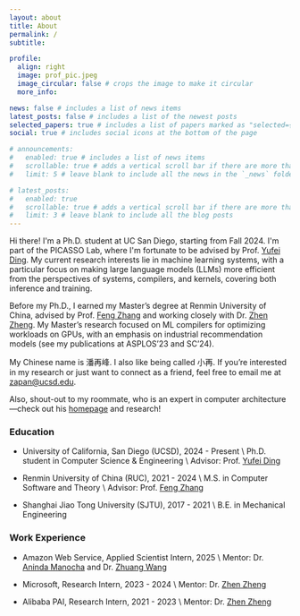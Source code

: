```yaml
---
layout: about
title: About
permalink: /
subtitle:

profile:
  align: right
  image: prof_pic.jpeg
  image_circular: false # crops the image to make it circular
  more_info:

news: false # includes a list of news items
latest_posts: false # includes a list of the newest posts
selected_papers: true # includes a list of papers marked as "selected={true}"
social: true # includes social icons at the bottom of the page

# announcements:
#   enabled: true # includes a list of news items
#   scrollable: true # adds a vertical scroll bar if there are more than 3 news items
#   limit: 5 # leave blank to include all the news in the `_news` folder

# latest_posts:
#   enabled: true
#   scrollable: true # adds a vertical scroll bar if there are more than 3 new posts items
#   limit: 3 # leave blank to include all the blog posts
---
```


Hi there!
I'm a Ph.D. student at UC San Diego, starting from Fall 2024. I'm part of the PICASSO Lab, where I'm fortunate to be advised by Prof. [Yufei Ding](https://sites.google.com/ucsd.edu/yufeiding/people/prof-yufei-ding?authuser=0). My current research interests lie in machine learning systems, with a particular focus on making large language models (LLMs) more efficient from the perspectives of systems, compilers, and kernels, covering both inference and training.

Before my Ph.D., I earned my Master’s degree at Renmin University of China, advised by Prof. [Feng Zhang](https://fengzhangcs.github.io) and working closely with Dr. [Zhen Zheng](https://jamesthez.github.io). My Master’s research focused on ML compilers for optimizing workloads on GPUs, with an emphasis on industrial recommendation models (see my publications at ASPLOS’23 and SC’24).

My Chinese name is 潘再峰. I also like being called 小再. If you’re interested in my research or just want to connect as a friend, feel free to email me at [zapan@ucsd.edu](mailto:zapan@ucsd.edu).

Also, shout-out to my roommate, who is an expert in computer architecture—check out his [homepage](https://zhongkaiyu.github.io) and research!

### Education

- University of California, San Diego (UCSD), 2024 - Present \\
  Ph.D. student in Computer Science & Engineering \\
  Advisor: Prof. [Yufei Ding](https://picassolab.squarespace.com/yufei)

- Renmin University of China (RUC), 2021 - 2024 \\
  M.S. in Computer Software and Theory \\
  Advisor: Prof. [Feng Zhang](https://fengzhangcs.github.io)

- Shanghai Jiao Tong University (SJTU), 2017 - 2021 \\
  B.E. in Mechanical Engineering

### Work Experience

- Amazon Web Service, Applied Scientist Intern, 2025 \\
  Mentor: Dr. [Aninda Manocha](https://scholar.google.com/citations?user=61GWAWcAAAAJ&hl=en) and Dr. [Zhuang Wang](https://zhuangwang93.github.io)

- Microsoft, Research Intern, 2023 - 2024 \\
  Mentor: Dr. [Zhen Zheng](https://jamesthez.github.io)

- Alibaba PAI, Research Intern, 2021 - 2023 \\
  Mentor: Dr. [Zhen Zheng](https://jamesthez.github.io)
